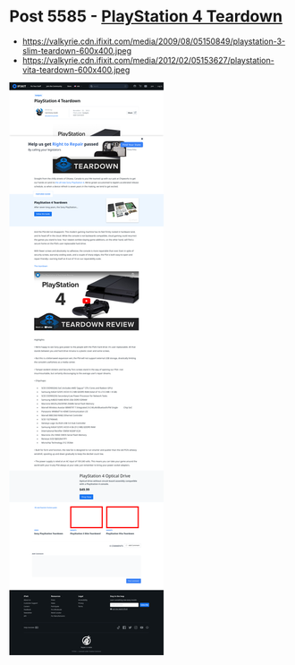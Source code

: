 # Post 5585 - [PlayStation 4 Teardown](https://www.ifixit.com/News/5585/playstation-4-teardown)

- https://valkyrie.cdn.ifixit.com/media/2009/08/05150849/playstation-3-slim-teardown-600x400.jpeg
- https://valkyrie.cdn.ifixit.com/media/2012/02/05153627/playstation-vita-teardown-600x400.jpeg

![screencap](screenshots/e03c8fb8-2ba5-4086-9841-5ada233eeab9.png)
